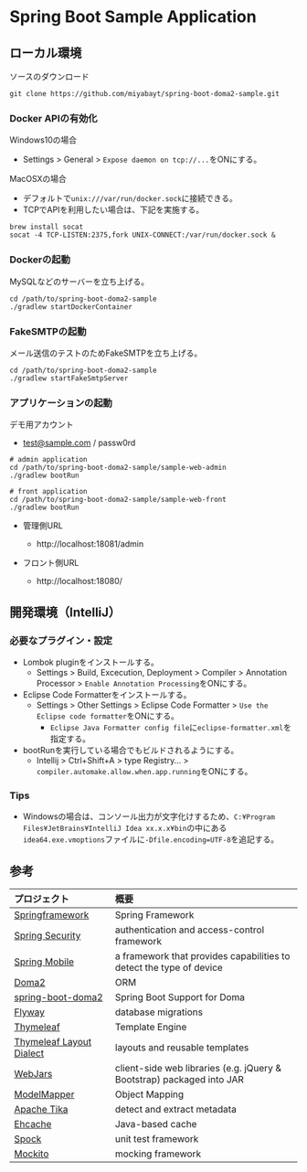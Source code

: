 # Spring Boot Sample Application

## ローカル環境

ソースのダウンロード
```
git clone https://github.com/miyabayt/spring-boot-doma2-sample.git
```

### Docker APIの有効化

Windows10の場合
* Settings > General > `Expose daemon on tcp://...`をONにする。

MacOSXの場合
* デフォルトで`unix:///var/run/docker.sock`に接続できる。
* TCPでAPIを利用したい場合は、下記を実施する。

```
brew install socat
socat -4 TCP-LISTEN:2375,fork UNIX-CONNECT:/var/run/docker.sock &
```

### Dockerの起動

MySQLなどのサーバーを立ち上げる。

```
cd /path/to/spring-boot-doma2-sample
./gradlew startDockerContainer
```

### FakeSMTPの起動

メール送信のテストのためFakeSMTPを立ち上げる。

```
cd /path/to/spring-boot-doma2-sample
./gradlew startFakeSmtpServer
```
   
### アプリケーションの起動

デモ用アカウント

* test@sample.com / passw0rd

```
# admin application
cd /path/to/spring-boot-doma2-sample/sample-web-admin
./gradlew bootRun
```


```
# front application
cd /path/to/spring-boot-doma2-sample/sample-web-front
./gradlew bootRun
```

* 管理側URL
  * http://localhost:18081/admin

* フロント側URL
  * http://localhost:18080/


## 開発環境（IntelliJ）

### 必要なプラグイン・設定

* Lombok pluginをインストールする。
  * Settings > Build, Excecution, Deployment > Compiler > Annotation Processor > `Enable Annotation Processing`をONにする。
* Eclipse Code Formatterをインストールする。
  * Settings > Other Settings > Eclipse Code Formatter > `Use the Eclipse code formatter`をONにする。
    * `Eclipse Java Formatter config file`に`eclipse-formatter.xml`を指定する。
* bootRunを実行している場合でもビルドされるようにする。
  * Intellij > Ctrl+Shift+A > type Registry... > `compiler.automake.allow.when.app.running`をONにする。

### Tips

* Windowsの場合は、コンソール出力が文字化けするため、`C:¥Program Files¥JetBrains¥IntelliJ Idea xx.x.x¥bin`の中にある`idea64.exe.vmoptions`ファイルに`-Dfile.encoding=UTF-8`を追記する。

## 参考

|プロジェクト|概要|
|:--|:--|
|[Springframework](https://projects.spring.io/spring-framework/)|Spring Framework|
|[Spring Security](https://projects.spring.io/spring-security/)|authentication and access-control framework|
|[Spring Mobile](http://projects.spring.io/spring-mobile/)|a framework that provides capabilities to detect the type of device|
|[Doma2](https://doma.readthedocs.io/ja/stable/)|ORM|
|[spring-boot-doma2](https://github.com/domaframework/doma-spring-boot)|Spring Boot Support for Doma|
|[Flyway](https://flywaydb.org/)|database migrations|
|[Thymeleaf](http://www.thymeleaf.org/)|Template Engine|
|[Thymeleaf Layout Dialect](https://ultraq.github.io/thymeleaf-layout-dialect/)|layouts and reusable templates|
|[WebJars](https://www.webjars.org/)|client-side web libraries (e.g. jQuery & Bootstrap) packaged into JAR|
|[ModelMapper](http://modelmapper.org/)|Object Mapping|
|[Apache Tika](https://tika.apache.org/)|detect and extract metadata|
|[Ehcache](http://www.ehcache.org/)|Java-based cache|
|[Spock](http://spockframework.org/)|unit test framework|
|[Mockito](http://site.mockito.org/)|mocking framework|
